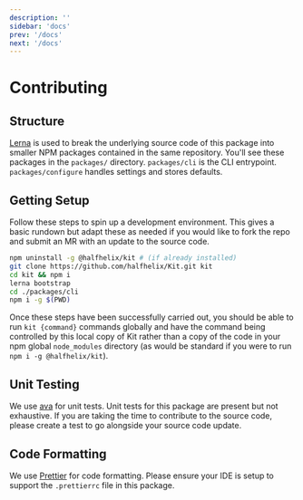 ```yaml
---
description: ''
sidebar: 'docs'
prev: '/docs'
next: '/docs'
---
```


# Contributing

## Structure

[Lerna](https://github.com/lerna/lerna) is used to break the underlying source code of this package into smaller NPM packages contained in the same repository. You'll see these packages in the `packages/` directory. `packages/cli` is the CLI entrypoint. `packages/configure` handles settings and stores defaults.

## Getting Setup

Follow these steps to spin up a development environment. This gives a basic rundown but adapt these as needed if you would like to fork the repo and submit an MR with an update to the source code.

```bash
npm uninstall -g @halfhelix/kit # (if already installed)
git clone https://github.com/halfhelix/Kit.git kit
cd kit && npm i
lerna bootstrap
cd ./packages/cli
npm i -g $(PWD)
```

Once these steps have been successfully carried out, you should be able to run `kit {command}` commands globally and have the command being controlled by this local copy of Kit rather than a copy of the code in your npm global `node_modules` directory (as would be standard if you were to run `npm i -g @halfhelix/kit`).

## Unit Testing

We use [ava](https://github.com/avajs/ava) for unit tests. Unit tests for this package are present but not exhaustive. If you are taking the time to contribute to the source code, please create a test to go alongside your source code update.

## Code Formatting

We use [Prettier](https://prettier.io/) for code formatting. Please ensure your IDE is setup to support the `.prettierrc` file in this package.
